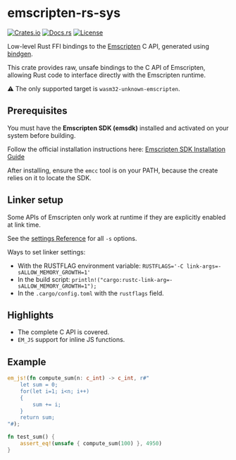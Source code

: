 # emscripten-rs-sys

[![Crates.io](https://img.shields.io/crates/v/emscripten-rs-sys.svg)](https://crates.io/crates/emscripten-rs-sys)
[![Docs.rs](https://docs.rs/emscripten-rs-sys/badge.svg)](https://docs.rs/emscripten-rs-sys)
[![License](https://img.shields.io/crates/l/emscripten-rs-sys.svg)](./LICENSE)

Low-level Rust FFI bindings to the [Emscripten](https://emscripten.org/) C API, generated using [bindgen](https://github.com/rust-lang/rust-bindgen).

This crate provides raw, unsafe bindings to the C API of Emscripten, allowing Rust code to interface directly with the Emscripten runtime.

⚠️ The only supported target is `wasm32-unknown-emscripten`.

## Prerequisites

You must have the **Emscripten SDK (emsdk)** installed and activated on your system before building.

Follow the official installation instructions here: [Emscripten SDK Installation Guide](https://emscripten.org/docs/getting_started/downloads.html)

After installing, ensure the `emcc` tool is on your PATH, because the create relies on it to locate the SDK.

## Linker setup

Some APIs of Emscripten only work at runtime if they are explicitly enabled at link time.

See the [settings Reference](https://emscripten.org/docs/tools_reference/settings_reference.html) for all `-s` options.

Ways to set linker settings:
- With the RUSTFLAG environment variable: `RUSTFLAGS='-C link-args=-sALLOW_MEMORY_GROWTH=1'`
- In the build script: `println!("cargo:rustc-link-arg=-sALLOW_MEMORY_GROWTH=1");`
- In the `.cargo/config.toml` with the `rustflags` field.

## Highlights

- The complete C API is covered.
- `EM_JS` support for inline JS functions.

## Example

```rust
em_js!(fn compute_sum(n: c_int) -> c_int, r#"
    let sum = 0;
    for(let i=1; i<n; i++)
    {
        sum += i;
    }
    return sum;
"#);

fn test_sum() {
    assert_eq!(unsafe { compute_sum(100) }, 4950)
}
```
